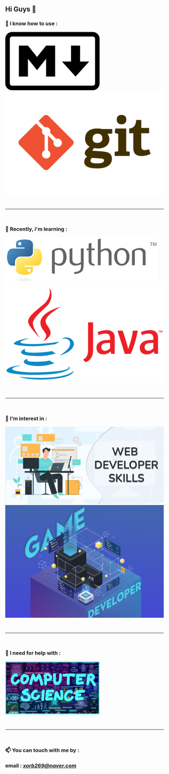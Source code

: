 ## Hi Guys 👋

### 🔭 **I know how to use** :
![title](./images/Markdown-mark.svg.png)![title](./images/git.jpg)

<br>

---
<br>

### 🌱 **Recently, i'm learning** : 
![title](./images/python.png)![title](./images/Java.png)

<br>

---
<br>

### 👯 **I'm interest in** :
![title](./images/web_dev.jpg)![title](./images/game-dev.png)

<br>

---
<br>

### 🤔 **I need for help with** :
![title](./images/CS.jpg)

<br>

---
<br>

### 📫 **You can touch with me by** :
### email : *xorb269@naver.com*


<!--

Here are some ideas to get you started:

- 🔭 I’m currently working on ...
- 🌱 I’m currently learning ...
- 👯 I’m looking to collaborate on ...
- 🤔 I’m looking for help with ...
- 💬 Ask me about ...
- 📫 How to reach me: ...
- 😄 Pronouns: ...
- ⚡ Fun fact: ...
-->
